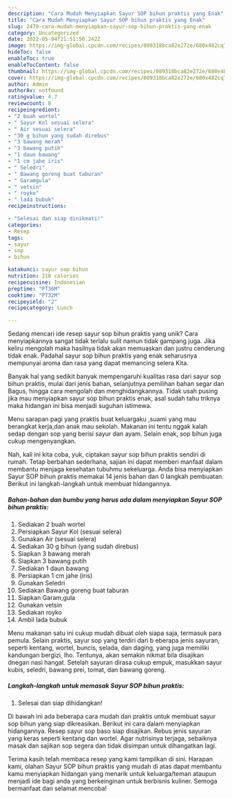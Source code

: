 ```yaml
---
description: "Cara Mudah Menyiapkan Sayur SOP bihun praktis yang Enak"
title: "Cara Mudah Menyiapkan Sayur SOP bihun praktis yang Enak"
slug: 2479-cara-mudah-menyiapkan-sayur-sop-bihun-praktis-yang-enak
category: Uncategorized
date: 2022-05-04T21:51:50.242Z
image: https://img-global.cpcdn.com/recipes/089318bca82e272e/680x482cq70/sayur-sop-bihun-praktis-foto-resep-utama.jpg
hideToc: false
enableToc: true
enableTocContent: false
thumbnail: https://img-global.cpcdn.com/recipes/089318bca82e272e/680x482cq70/sayur-sop-bihun-praktis-foto-resep-utama.jpg
cover: https://img-global.cpcdn.com/recipes/089318bca82e272e/680x482cq70/sayur-sop-bihun-praktis-foto-resep-utama.jpg
author: Admin
authorAv: notfound
ratingvalue: 4.7
reviewcount: 8
recipeingredient:
- "2 buah wortel"
- " Sayur Kol sesuai selera"
- " Air sesuai selera"
- "30 g bihun yang sudah direbus"
- "3 bawang merah"
- "3 bawang putih"
- "1 daun bawang"
- "1 cm jahe iris"
- " Seledri"
- " Bawang goreng buat taburan"
- " Garamgula"
- " vetsin"
- " royko"
- " lada bubuk"
recipeinstructions:

- "Selesai dan siap dinikmati!"
categories:
- Resep
tags:
- sayur
- sop
- bihun

katakunci: sayur sop bihun 
nutrition: 218 calories
recipecuisine: Indonesian
preptime: "PT36M"
cooktime: "PT32M"
recipeyield: "2"
recipecategory: Lunch

---
```





Sedang mencari ide resep sayur sop bihun praktis yang unik? Cara menyiapkannya sangat tidak terlalu sulit namun tidak gampang juga. Jika keliru mengolah maka hasilnya tidak akan memuaskan dan justru cenderung tidak enak. Padahal sayur sop bihun praktis yang enak seharusnya mempunyai aroma dan rasa yang dapat memancing selera Kita.





Banyak hal yang sedikit banyak mempengaruhi kualitas rasa dari sayur sop bihun praktis, mulai dari jenis bahan, selanjutnya pemilihan bahan segar dan Bagus, hingga cara mengolah dan menghidangkannya. Tidak usah pusing jika mau menyiapkan sayur sop bihun praktis enak,      asal sudah tahu triknya maka hidangan ini bisa menjadi suguhan istimewa.














Menu sarapan pagi yang praktis buat keluargaku ,suami yang mau berangkat kerja,dan anak mau sekolah. Makanan ini tentu nggak kalah sedap dengan sop yang berisi sayur dan ayam. Selain enak, sop bihun juga cukup mengenyangkan.






Nah, kali ini kita coba, yuk, ciptakan sayur sop bihun praktis sendiri di rumah. Tetap berbahan sederhana, sajian ini dapat memberi manfaat dalam membantu menjaga kesehatan tubuhmu sekeluarga. Anda bisa menyiapkan Sayur SOP bihun praktis memakai 14 jenis bahan dan 0 langkah pembuatan. Berikut ini langkah-langkah untuk membuat hidangannya.

<!--inarticleads1-->

##### Bahan-bahan dan bumbu yang harus ada dalam menyiapkan Sayur SOP bihun praktis:

1. Sediakan 2 buah wortel
1. Persiapkan  Sayur Kol (sesuai selera)
1. Gunakan  Air (sesuai selera)
1. Sediakan 30 g bihun (yang sudah direbus)
1. Siapkan 3 bawang merah
1. Siapkan 3 bawang putih
1. Sediakan 1 daun bawang
1. Persiapkan 1 cm jahe (iris)
1. Gunakan  Seledri
1. Sediakan  Bawang goreng buat taburan
1. Siapkan  Garam,gula
1. Gunakan  vetsin
1. Sediakan  royko
1. Ambil  lada bubuk


Menu makanan satu ini cukup mudah dibuat oleh siapa saja, termasuk para pemula. Selain praktis, sayur sop yang terdiri dari b eberapa jenis sayuran, seperti kentang, wortel, buncis, selada, dan daging, yang juga memiliki kandungan bergizi, lho. Tentunya, akan semakin nikmat bila disajikan dnegan nasi hangat. Setelah sayuran dirasa cukup empuk, masukkan sayur kubis, seledri, bawang prei, tomat, dan bawang goreng. 

<!--inarticleads2-->

##### Langkah-langkah untuk memasak Sayur SOP bihun praktis:


1. Selesai dan siap dihidangkan!

Di bawah ini ada beberapa cara mudah dan praktis untuk membuat sayur sop bihun yang siap dikreasikan. Berikut ini cara dalam menyiapkan hidangannya. Resep sayur sop baso siap disajikan. Rebus jenis sayuran yang keras seperti kentang dan wortel. Agar nutrisinya terjaga, sebaiknya masak dan sajikan sop segera dan tidak disimpan untuk dihangatkan lagi. 

Terima kasih telah membaca resep yang kami tampilkan di sini. Harapan kami, olahan Sayur SOP bihun praktis yang mudah di atas dapat membantu kamu menyiapkan hidangan yang menarik untuk keluarga/teman ataupun menjadi ide bagi anda yang berkeinginan untuk berbisnis kuliner. Semoga bermanfaat dan selamat mencoba!
